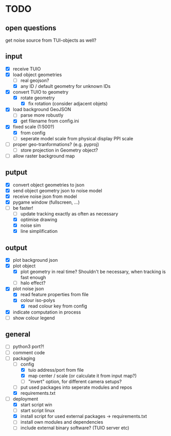 # TODO

## open questions

get noise source from TUI-objects as well?


## input

- [X] receive TUIO
- [X] load object geometries
  - [ ] real geojson?
  - [X] any ID / default geometry for unknown IDs
- [X] convert TUIO to geometry
    - [X] rotate geometry
      - [X] fix rotation (consider adjacent objets)
- [X] load background GeoJSON
    - [ ] parse more robustly
    - [X] get filename from config.ini
- [X] fixed scale (1:500?)
  - [X] from config
  - [ ] seperate model scale from physical display PPI scale
- [ ] proper geo-tranformations? (e.g. pyproj)
    - [ ] store projection in Geometry object?
- [ ] allow raster background map

## putput

- [X] convert object geometries to json
- [X] send object geometry json to noise model
- [X] receive noise json from model
- [X] pygame window (fullscreen, ...)
- [ ] be faster!
  - [ ] update tracking exactly as often as necessary
  - [X] optimise drawing
  - [X] noise sim
  - [X] line simplification

## output

- [X] plot background json
- [X] plot object 
    - [X] plot geometry in real time? Shouldn't be necessary, when tracking is fast enough
    - [ ] halo effect?
- [X] plot noise json
  - [X] read feature properties from file
  - [X] colour iso-polys
    - [X] read colour key from config
- [X] indicate computation in process
- [ ] show colour legend

## general

- [ ] python3 port?!
- [ ] comment code
- [ ] packaging
    - [ ] config
        - [X] tuio address/port from file
        - [X] map center / scale (or calculate it from input map?)
        - [ ] "invert" option, for different camera setups?
    - [ ] put used packages into seperate modules and repos
    - [X] requirements.txt
- [ ] deployment 
    - [X] start script win
    - [ ] start script linux
    - [X] install script for used external packages -> requirements.txt
    - [ ] install own modules and dependencies
    - [ ] include external binary software? (TUIO server etc)